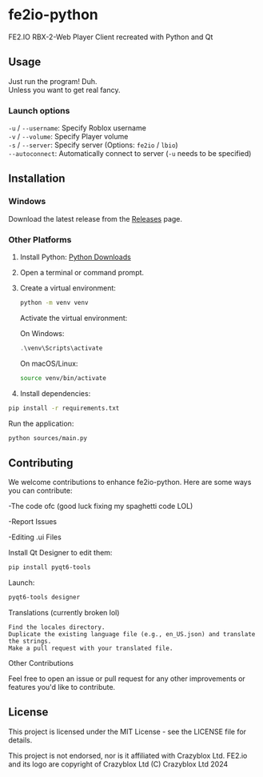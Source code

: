 # fe2io-python
 FE2.IO RBX-2-Web Player Client recreated with Python and Qt

## Usage
Just run the program! Duh.\
Unless you want to get real fancy.

### Launch options
`-u` / `--username`: Specify Roblox username\
`-v` / `--volume`: Specify Player volume\
`-s` / `--server`: Specify server (Options: `fe2io` / `lbio`)\
`--autoconnect`: Automatically connect to server (`-u` needs to be specified)

## Installation

### Windows
Download the latest release from the [Releases](https://github.com/richardios275/fe2io-python/releases) page.

### Other Platforms

1. Install Python: [Python Downloads](https://www.python.org/downloads/)
2. Open a terminal or command prompt.
3. Create a virtual environment:

    ```bash
    python -m venv venv
    ```
    Activate the virtual environment:

    On Windows:

    ```ps1
    .\venv\Scripts\activate
    ```
    On macOS/Linux:

    ```bash
    source venv/bin/activate
    ```
        
        

4. Install dependencies:

```bash
pip install -r requirements.txt
```
Run the application:

```bash
python sources/main.py
```


## Contributing

We welcome contributions to enhance fe2io-python. Here are some ways you can contribute:

-The code ofc (good luck fixing my spaghetti code LOL)

-Report Issues

-Editing .ui Files

Install Qt Designer to edit them: 
```bash
pip install pyqt6-tools
```
Launch:
```bash
pyqt6-tools designer
```


Translations (currently broken lol)

    Find the locales directory.
    Duplicate the existing language file (e.g., en_US.json) and translate the strings.
    Make a pull request with your translated file.

Other Contributions

Feel free to open an issue or pull request for any other improvements or features you'd like to contribute.

## License

This project is licensed under the MIT License - see the LICENSE file for details.

This project is not endorsed, nor is it affiliated with Crazyblox Ltd. FE2.io and its logo are copyright of Crazyblox Ltd
(C) Crazyblox Ltd 2024
